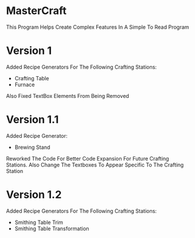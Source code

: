 # MasterCraft

This Program Helps Create Complex Features In A Simple To Read Program

# Version 1
Added Recipe Generators For The Following Crafting Stations:
- Crafting Table
- Furnace

Also Fixed TextBox Elements From Being Removed

# Version 1.1

Added Recipe Generator:
- Brewing Stand

Reworked The Code For Better Code Expansion For Future Crafting Stations.
Also Change The Textboxes To Appear Specific To The Crafting Station

# Version 1.2

Added Recipe Generators For The Following Crafting Stations:
- Smithing Table Trim
- Smithing Table Transformation
